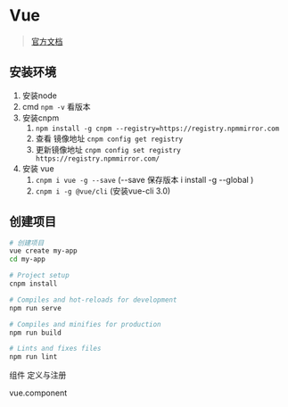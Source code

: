 # Vue

> [官方文档](https://cn.vuejs.org/v2/guide/)

## 安装环境

1. 安装node
2. cmd `npm -v`  看版本
3. 安装cnpm 
   1. `npm install -g cnpm --registry=https://registry.npmmirror.com`
   2. 查看 镜像地址 `cnpm config get registry`
   3. 更新镜像地址 `cnpm config set registry https://registry.npmmirror.com/`
4. 安装 vue
   1. `cnpm i vue -g --save` (--save 保存版本  i install -g --global )
   2. `cnpm i -g @vue/cli` (安装vue-cli 3.0)

## 创建项目

```bash
# 创建项目
vue create my-app
cd my-app

# Project setup
cnpm install

# Compiles and hot-reloads for development
npm run serve

# Compiles and minifies for production
npm run build

# Lints and fixes files
npm run lint

```


组件 定义与注册

vue.component

